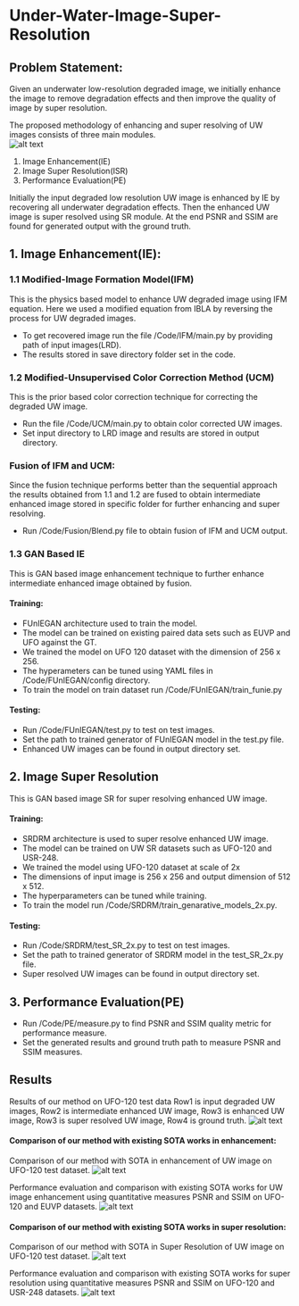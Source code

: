 # Under-Water-Image-Super-Resolution


## Problem Statement: 
Given an underwater low-resolution degraded image, we initially enhance the image to remove degradation effects and then improve the quality of image by super resolution.

The proposed methodology of enhancing and super resolving of UW images consists of three main modules.
<br/>
![alt text](https://github.com/BasavarajMS11/Under-Water-Image-Super-Resolution/blob/master/Images/methodology.jpg?raw=true)
<br/>
1. Image Enhancement(IE)
2. Image Super Resolution(ISR)
3. Performance Evaluation(PE)

Initially the input degraded low resolution UW image is enhanced by IE by recovering all underwater degradation effects.
Then the enhanced UW image is super resolved using SR module. At the end PSNR and SSIM are found for generated output with the ground truth.

## 1. Image Enhancement(IE):

### 1.1 Modified-Image Formation Model(IFM)
This is the physics based model to enhance UW degraded image using IFM equation. 
Here we used a modified equation from IBLA by reversing the process for UW degraded images.
- To get recovered image run the file  /Code/IFM/main.py by providing path of input images(LRD).
- The results stored in save directory folder set in the code.

### 1.2 Modified-Unsupervised Color Correction Method (UCM) 
This is the prior based color correction technique for correcting the degraded UW image.
- Run the file /Code/UCM/main.py to obtain color corrected UW images.
- Set input directory to LRD image and results are stored in output directory.

### Fusion of IFM and UCM:
Since the fusion technique performs better than the sequential approach the results obtained from 1.1 and 1.2 are fused to obtain intermediate enhanced image 
stored in specific folder for further enhancing and super resolving. 
- Run /Code/Fusion/Blend.py file to obtain fusion of IFM and UCM output.

### 1.3 GAN Based IE
This is GAN based image enhancement technique to further enhance intermediate enhanced image obtained by fusion.
#### Training:
- FUnIEGAN architecture used to train the model.
- The model can be trained on existing paired data sets such as EUVP and UFO against the GT.
- We trained the model on UFO 120 dataset with the dimension of 256 x 256.
- The hyperameters can be tuned using YAML files in /Code/FUnIEGAN/config directory.
- To train the model on train dataset run /Code/FUnIEGAN/train_funie.py

#### Testing:
- Run /Code/FUnIEGAN/test.py to test on test images.
- Set the path to trained generator of FUnIEGAN model in the test.py file.
- Enhanced UW images can be found in output directory set.

## 2. Image Super Resolution
This is GAN based image SR for super resolving enhanced UW image.
#### Training:
- SRDRM architecture is used to super resolve enhanced UW image.
- The model can be trained on UW SR datasets such as UFO-120 and USR-248.
- We trained the model using UFO-120 dataset at scale of 2x
- The dimensions of input image is 256 x 256 and output dimension of 512 x 512.
- The hyperparameters can be tuned while training.
- To train the model run /Code/SRDRM/train_genarative_models_2x.py.

#### Testing: 
- Run /Code/SRDRM/test_SR_2x.py to test on test images.
- Set the path to trained generator of SRDRM model in the test_SR_2x.py file.
- Super resolved UW images can be found in output directory set.

## 3. Performance Evaluation(PE)
- Run /Code/PE/measure.py to find PSNR and SSIM quality metric for performance measure.
- Set the generated results and ground truth path to measure PSNR and SSIM measures.


## Results

Results of our method on UFO-120 test data Row1 is input degraded UW images, Row2 is intermediate enhanced UW image, Row3 is enhanced UW image, Row3 is super resolved UW image, Row4 is ground truth.
![alt text](https://github.com/BasavarajMS11/Under-Water-Image-Super-Resolution/blob/master/Images/Img_Seq.JPG?raw=true)
<br/>

#### Comparison of our method with existing SOTA works in enhancement:
Comparison of our method with SOTA in enhancement of UW image on UFO-120 test dataset.
![alt text](https://github.com/BasavarajMS11/Under-Water-Image-Super-Resolution/blob/master/Images/SOTA_Enhancement.png?raw=true)
<br/>

Performance evaluation and comparison with existing SOTA works for UW image enhancement using quantitative measures PSNR and SSIM on UFO-120 and EUVP datasets.
![alt text](https://github.com/BasavarajMS11/Under-Water-Image-Super-Resolution/blob/master/Images/comp_metric_enh.JPG?raw=true)
<br/>

#### Comparison of our method with existing SOTA works in super resolution:
Comparison of our method with SOTA in Super Resolution of UW image on UFO-120 test dataset.
![alt text](https://github.com/BasavarajMS11/Under-Water-Image-Super-Resolution/blob/master/Images/SOTA_SR.jpg?raw=true)
<br/>

Performance evaluation and comparison with existing SOTA works for super resolution using quantitative measures PSNR and SSIM on UFO-120 and USR-248 datasets.
![alt text](https://github.com/BasavarajMS11/Under-Water-Image-Super-Resolution/blob/master/Images/comp_metric_sr.JPG?raw=true)
<br/>
